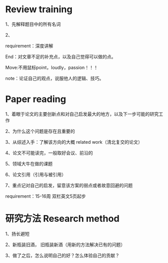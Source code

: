 # Review training

1、先解释题目中的所有名词

2、

requirement：深度讲解

End：对文章不足的补充点，以及自己觉得可以做的点。

Move:不用鼠标point，loudly，passion！！！

note：论证自己的观点，说服他人的逻辑、技巧。 

# Paper reading

1、着眼于论文的主要创新点和对自己启发最大的地方，以及下一步可能的研究工作

2、为什么这个问题是存在且重要的

3、从综述入手：了解该方向的大概 related work（清北复交的论文）

4、论文不可能读完，一般取好会议、前沿的

5、领域大牛在做的课题

6、论文引用（引用与被引用）

7、重点记对自己的启发，留意该方案的弱点或者故意回避的问题

requirement：15-16周 双栏英文5页起步

# 研究方法 Research method

1、扬长避短

2、新瓶装旧酒， 旧瓶装新酒（用新的方法解决已有的问题）

3、做了之后，怎么说明自己的好？怎么体验自己的贡献？
